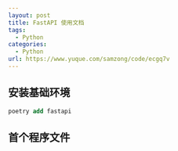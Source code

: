 ```yaml
---
layout: post
title: FastAPI 使用文档
tags:
  - Python
categories:
  - Python
url: https://www.yuque.com/samzong/code/ecgq7v
---
```



## 安装基础环境&#xA;&#xA;

```sql
poetry add fastapi
```

## 首个程序文件
